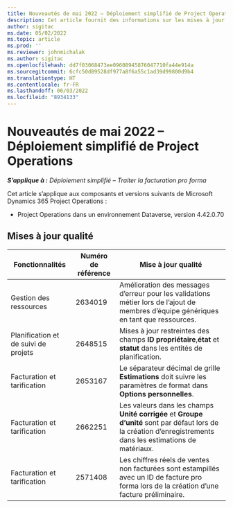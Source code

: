 ```yaml
---
title: Nouveautés de mai 2022 – Déploiement simplifié de Project Operations
description: Cet article fournit des informations sur les mises à jour de qualité disponibles dans la version de mai 2022 du déploiement simplifié de Microsoft Dynamics 365 Project Operations.
author: sigitac
ms.date: 05/02/2022
ms.topic: article
ms.prod: ''
ms.reviewer: johnmichalak
ms.author: sigitac
ms.openlocfilehash: dd7f03068473ee09608945876047710fa44e914a
ms.sourcegitcommit: 6cfc50d89528df977a8f6a55c1ad39d99800d9b4
ms.translationtype: HT
ms.contentlocale: fr-FR
ms.lasthandoff: 06/03/2022
ms.locfileid: "8934133"
---
```

# <a name="whats-new-may-2022---project-operations-lite-deployment"></a>Nouveautés de mai 2022 – Déploiement simplifié de Project Operations

_**S’applique à :** Déploiement simplifié – Traiter la facturation pro forma_

Cet article s’applique aux composants et versions suivants de Microsoft Dynamics 365 Project Operations :

- Project Operations dans un environnement Dataverse, version 4.42.0.70

## <a name="quality-updates"></a>Mises à jour qualité

| Fonctionnalités | Numéro de référence | Mise à jour qualité |
| --- | --- | --- |
| Gestion des ressources | 2634019 | Amélioration des messages d’erreur pour les validations métier lors de l’ajout de membres d’équipe génériques en tant que ressources. |
| Planification et de suivi de projets | 2648515 | Mises à jour restreintes des champs **ID propriétaire**,**état** et **statut** dans les entités de planification. |
| Facturation et tarification | 2653167 | Le séparateur décimal de grille **Estimations** doit suivre les paramètres de format dans **Options personnelles**. |
| Facturation et tarification| 2662251 | Les valeurs dans les champs **Unité corrigée** et **Groupe d’unité** sont par défaut lors de la création d’enregistrements dans les estimations de matériaux. |
| Facturation et tarification| 2571408 | Les chiffres réels de ventes non facturées sont estampillés avec un ID de facture pro forma lors de la création d’une facture préliminaire. |
